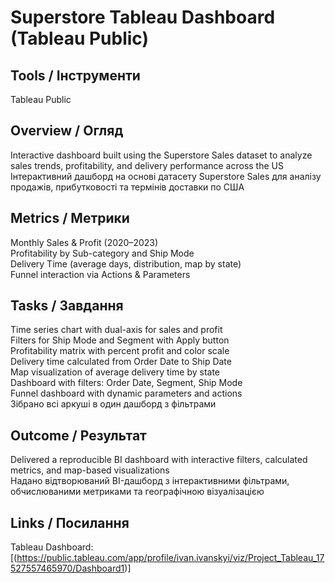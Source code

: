 # Superstore Tableau Dashboard (Tableau Public)

## Tools / Інструменти  
Tableau Public

## Overview / Огляд  
Interactive dashboard built using the Superstore Sales dataset to analyze sales trends, profitability, and delivery performance across the US  
Інтерактивний дашборд на основі датасету Superstore Sales для аналізу продажів, прибутковості та термінів доставки по США

## Metrics / Метрики  
Monthly Sales & Profit (2020–2023)  
Profitability by Sub-category and Ship Mode  
Delivery Time (average days, distribution, map by state)  
Funnel interaction via Actions & Parameters

## Tasks / Завдання  
Time series chart with dual-axis for sales and profit  
Filters for Ship Mode and Segment with Apply button  
Profitability matrix with percent profit and color scale  
Delivery time calculated from Order Date to Ship Date  
Map visualization of average delivery time by state  
Dashboard with filters: Order Date, Segment, Ship Mode  
Funnel dashboard with dynamic parameters and actions  
Зібрано всі аркуші в один дашборд з фільтрами

## Outcome / Результат  
Delivered a reproducible BI dashboard with interactive filters, calculated metrics, and map-based visualizations  
Надано відтворюваний BI-дашборд з інтерактивними фільтрами, обчислюваними метриками та географічною візуалізацією

## Links / Посилання  
Tableau Dashboard: [(https://public.tableau.com/app/profile/ivan.ivanskyi/viz/Project_Tableau_17527557465970/Dashboard1)]  

